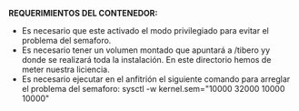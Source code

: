 **REQUERIMIENTOS DEL CONTENEDOR:**

- Es necesario que este activado el modo privilegiado para evitar el problema del semaforo.
- Es necesario tener un volumen montado que apuntará a /tibero yy donde se realizará toda la instalación.
 En este directorio hemos de meter nuestra liciencia.
- Es necesario ejecutar en el anfitrión el siguiente comando para arreglar el problema del semaforo:
sysctl -w kernel.sem="10000 32000 10000 10000"
